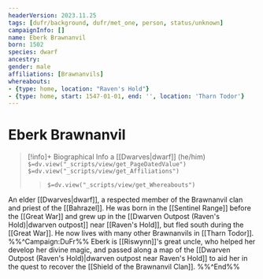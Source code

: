 ```yaml
---
headerVersion: 2023.11.25
tags: [dufr/background, dufr/met_one, person, status/unknown]
campaignInfo: []
name: Eberk Brawnanvil
born: 1502
species: dwarf
ancestry:
gender: male
affiliations: [Brawnanvils]
whereabouts:
- {type: home, location: "Raven's Hold"}
- {type: home, start: 1547-01-01, end: '', location: 'Tharn Todor'}
---
```

# Eberk Brawnanvil
>[!info]+ Biographical Info
> a [[Dwarves|dwarf]] (he/him)
> `$=dv.view("_scripts/view/get_PageDatedValue")`
> `$=dv.view("_scripts/view/get_Affiliations")`
>> `$=dv.view("_scripts/view/get_Whereabouts")`

An elder [[Dwarves|dwarf]], a respected member of the Brawnanvil clan and priest of the [[Bahrazel]]. He was born in the [[Sentinel Range]] before the [[Great War]] and grew up in the [[Dwarven Outpost (Raven's Hold)|dwarven outpost]] near [[Raven's Hold]], but fled south during the [[Great War]]. He now lives with many other Brawnanvils in [[Tharn Todor]]. 
%%^Campaign:DuFr%%
Eberk is [[Riswynn]]'s great uncle, who helped her develop her divine magic, and passed along a map of the [[Dwarven Outpost (Raven's Hold)|dwarven outpost near Raven's Hold]] to aid her in the quest to recover the [[Shield of the Brawnanvil Clan]]. 
%%^End%%